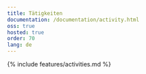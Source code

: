 ```yaml
---
title: Tätigkeiten
documentation: /documentation/activity.html
oss: true
hosted: true
order: 70
lang: de
---
```


{% include features/activities.md %}
